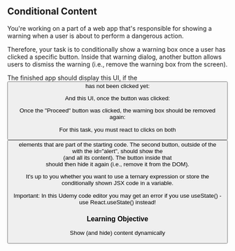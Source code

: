 ## Conditional Content

You're working on a part of a web app that's responsible for showing a warning when a user is about to perform a dangerous action.

Therefore, your task is to conditionally show a warning box once a user has clicked a specific button. Inside that warning dialog, another button allows users to dismiss the warning (i.e., remove the warning box from the screen).

The finished app should display this UI, if the <button> has not been clicked yet:



And this UI, once the button was clicked:




Once the "Proceed" button was clicked, the warning box should be removed again:



For this task, you must react to clicks on both <button> elements that are part of the starting code. The second button, outside of the <div> with the id="alert", should show the <div id="alert"> (and all its content). The button inside that <div> should then hide it again (i.e., remove it from the DOM).

It's up to you whether you want to use a ternary expression or store the conditionally shown JSX code in a variable.

Important: In this Udemy code editor you may get an error if you use useState() - use React.useState() instead!


### Learning Objective

Show (and hide) content dynamically